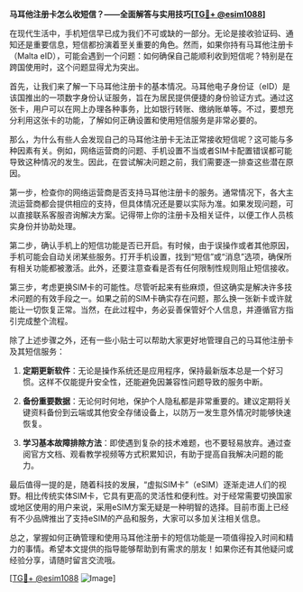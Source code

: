 **马耳他注册卡怎么收短信？——全面解答与实用技巧[[TG💪+ @esim1088](https://t.me/s/esim1088)]**

在现代生活中，手机短信早已成为我们不可或缺的一部分。无论是接收验证码、通知还是重要信息，短信都扮演着至关重要的角色。然而，如果你持有马耳他注册卡（Malta eID），可能会遇到一个问题：如何确保自己能顺利收到短信呢？特别是在跨国使用时，这个问题显得尤为突出。

首先，让我们来了解一下马耳他注册卡的基本情况。马耳他电子身份证（eID）是该国推出的一项数字身份认证服务，旨在为居民提供便捷的身份验证方式。通过这张卡，用户可以在网上办理各种事务，比如银行转账、缴纳账单等。不过，要想充分利用这张卡的功能，了解如何正确设置和使用短信服务是非常必要的。

那么，为什么有些人会发现自己的马耳他注册卡无法正常接收短信呢？这可能与多种因素有关。例如，网络运营商的问题、手机设置不当或者SIM卡配置错误都可能导致这种情况的发生。因此，在尝试解决问题之前，我们需要逐一排查这些潜在原因。

第一步，检查你的网络运营商是否支持马耳他注册卡的服务。通常情况下，各大主流运营商都会提供相应的支持，但具体情况还是要以实际为准。如果发现问题，可以直接联系客服咨询解决方案。记得带上你的注册卡及相关证件，以便工作人员核实身份并协助处理。

第二步，确认手机上的短信功能是否已开启。有时候，由于误操作或者其他原因，手机可能会自动关闭某些服务。打开手机设置，找到“短信”或“消息”选项，确保所有相关功能都被激活。此外，还要注意查看是否有任何限制性规则阻止短信接收。

第三步，考虑更换SIM卡的可能性。尽管听起来有些麻烦，但这确实是解决许多技术问题的有效手段之一。如果之前的SIM卡确实存在问题，那么换一张新卡或许就能让一切恢复正常。当然，在此过程中，务必妥善保管好个人信息，并遵循官方指引完成整个流程。

除了上述步骤之外，还有一些小贴士可以帮助大家更好地管理自己的马耳他注册卡及其短信服务：

1. **定期更新软件**：无论是操作系统还是应用程序，保持最新版本总是一个好习惯。这样不仅能提升安全性，还能避免因兼容性问题导致的服务中断。
   
2. **备份重要数据**：无论何时何地，保护个人隐私都是非常重要的。建议定期将关键资料备份到云端或其他安全存储设备上，以防万一发生意外情况时能够快速恢复。
   
3. **学习基本故障排除方法**：即使遇到复杂的技术难题，也不要轻易放弃。通过查阅官方文档、观看教学视频等方式积累知识，有助于提高自我解决问题的能力。

最后值得一提的是，随着科技的发展，“虚拟SIM卡”（eSIM）逐渐走进人们的视野。相比传统实体SIM卡，它具有更高的灵活性和便利性。对于经常需要切换国家或地区使用的用户来说，采用eSIM方案无疑是一种明智的选择。目前市面上已经有不少品牌推出了支持eSIM的产品和服务，大家可以多加关注相关信息。

总之，掌握如何正确管理和使用马耳他注册卡的短信功能是一项值得投入时间和精力的事情。希望本文提供的指导能够帮助到有需求的朋友！如果你还有其他疑问或经验分享，请随时留言交流哦。

[[TG💪+ @esim1088](https://t.me/s/esim1088) ![Image](https://i.postimg.cc/4NQfJmqS/Snipaste-2025-05-13-00-14-12.png)]